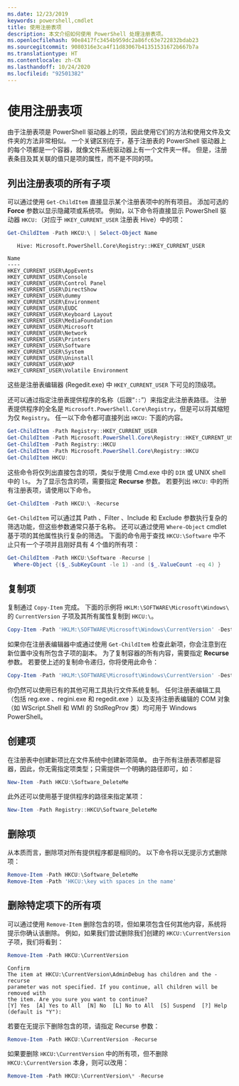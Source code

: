 ```yaml
---
ms.date: 12/23/2019
keywords: powershell,cmdlet
title: 使用注册表项
description: 本文介绍如何使用 PowerShell 处理注册表项。
ms.openlocfilehash: 90e8417fc3454b959dc2a86fc63e722832bdab23
ms.sourcegitcommit: 9080316e3ca4f11d83067b41351531672b667b7a
ms.translationtype: HT
ms.contentlocale: zh-CN
ms.lasthandoff: 10/24/2020
ms.locfileid: "92501382"
---
```

# <a name="working-with-registry-keys"></a>使用注册表项

由于注册表项是 PowerShell 驱动器上的项，因此使用它们的方法和使用文件及文件夹的方法非常相似。 一个关键区别在于，基于注册表的 PowerShell 驱动器上的每个项都是一个容器，就像文件系统驱动器上有一个文件夹一样。 但是，注册表条目及其关联的值只是项的属性，而不是不同的项。

## <a name="listing-all-subkeys-of-a-registry-key"></a>列出注册表项的所有子项

可以通过使用 `Get-ChildItem` 直接显示某个注册表项中的所有项目。 添加可选的 **Force** 参数以显示隐藏项或系统项。 例如，以下命令将直接显示 PowerShell 驱动器 `HKCU:`（对应于 `HKEY_CURRENT_USER` 注册表 Hive）中的项：

```powershell
Get-ChildItem -Path HKCU:\ | Select-Object Name
```

```Output
   Hive: Microsoft.PowerShell.Core\Registry::HKEY_CURRENT_USER

Name
----
HKEY_CURRENT_USER\AppEvents
HKEY_CURRENT_USER\Console
HKEY_CURRENT_USER\Control Panel
HKEY_CURRENT_USER\DirectShow
HKEY_CURRENT_USER\dummy
HKEY_CURRENT_USER\Environment
HKEY_CURRENT_USER\EUDC
HKEY_CURRENT_USER\Keyboard Layout
HKEY_CURRENT_USER\MediaFoundation
HKEY_CURRENT_USER\Microsoft
HKEY_CURRENT_USER\Network
HKEY_CURRENT_USER\Printers
HKEY_CURRENT_USER\Software
HKEY_CURRENT_USER\System
HKEY_CURRENT_USER\Uninstall
HKEY_CURRENT_USER\WXP
HKEY_CURRENT_USER\Volatile Environment
```

这些是注册表编辑器 (Regedit.exe) 中 `HKEY_CURRENT_USER` 下可见的顶级项。

还可以通过指定注册表提供程序的名称（后跟“`::`”）来指定此注册表路径。 注册表提供程序的全名是 `Microsoft.PowerShell.Core\Registry`，但是可以将其缩短为仅 `Registry`。 任一以下命令都可直接列出 `HKCU:` 下面的内容。

```powershell
Get-ChildItem -Path Registry::HKEY_CURRENT_USER
Get-ChildItem -Path Microsoft.PowerShell.Core\Registry::HKEY_CURRENT_USER
Get-ChildItem -Path Registry::HKCU
Get-ChildItem -Path Microsoft.PowerShell.Core\Registry::HKCU
Get-ChildItem HKCU:
```

这些命令将仅列出直接包含的项，类似于使用 Cmd.exe 中的 `DIR` 或 UNIX shell 中的 `ls`。 为了显示包含的项，需要指定 **Recurse** 参数。 若要列出 `HKCU:` 中的所有注册表项，请使用以下命令。

```powershell
Get-ChildItem -Path HKCU:\ -Recurse
```

`Get-ChildItem` 可以通过其 Path  、Filter  、Include  和 Exclude  参数执行复杂的筛选功能，但这些参数通常只基于名称。 还可以通过使用 `Where-Object` cmdlet 基于项的其他属性执行复杂的筛选。 下面的命令用于查找 `HKCU:\Software` 中不止只有一个子项并且刚好具有 4 个值的所有项：

```powershell
Get-ChildItem -Path HKCU:\Software -Recurse |
  Where-Object {($_.SubKeyCount -le 1) -and ($_.ValueCount -eq 4) }
```

## <a name="copying-keys"></a>复制项

复制通过 `Copy-Item` 完成。 下面的示例将 `HKLM:\SOFTWARE\Microsoft\Windows\` 的 `CurrentVersion` 子项及其所有属性复制到 `HKCU:\`。

```powershell
Copy-Item -Path 'HKLM:\SOFTWARE\Microsoft\Windows\CurrentVersion' -Destination HKCU:
```

如果你在注册表编辑器中或通过使用 `Get-ChildItem` 检查此新项，你会注意到在新位置中没有所包含子项的副本。 为了复制容器的所有内容，需要指定 **Recurse** 参数。 若要使上述的复制命令递归，你将使用此命令：

```powershell
Copy-Item -Path 'HKLM:\SOFTWARE\Microsoft\Windows\CurrentVersion' -Destination HKCU: -Recurse
```

你仍然可以使用已有的其他可用工具执行文件系统复制。 任何注册表编辑工具（包括 reg.exe  、regini.exe  和 regedit.exe  ）以及支持注册表编辑的 COM 对象（如 WScript.Shell  和 WMI 的 StdRegProv  类）均可用于 Windows PowerShell。

## <a name="creating-keys"></a>创建项

在注册表中创建新项比在文件系统中创建新项简单。 由于所有注册表项都是容器，因此，你无需指定项类型；只需提供一个明确的路径即可，如：

```powershell
New-Item -Path HKCU:\Software_DeleteMe
```

此外还可以使用基于提供程序的路径来指定某项：

```powershell
New-Item -Path Registry::HKCU\Software_DeleteMe
```

## <a name="deleting-keys"></a>删除项

从本质而言，删除项对所有提供程序都是相同的。 以下命令将以无提示方式删除项：

```powershell
Remove-Item -Path HKCU:\Software_DeleteMe
Remove-Item -Path 'HKCU:\key with spaces in the name'
```

## <a name="removing-all-keys-under-a-specific-key"></a>删除特定项下的所有项

可以通过使用 `Remove-Item` 删除包含的项，但如果项包含任何其他内容，系统将提示你确认该删除。 例如，如果我们尝试删除我们创建的 `HKCU:\CurrentVersion` 子项，我们将看到：

```powershell
Remove-Item -Path HKCU:\CurrentVersion
```

```Output
Confirm
The item at HKCU:\CurrentVersion\AdminDebug has children and the -recurse
parameter was not specified. If you continue, all children will be removed with
the item. Are you sure you want to continue?
[Y] Yes  [A] Yes to All  [N] No  [L] No to All  [S] Suspend  [?] Help (default is "Y"):
```

若要在无提示下删除包含的项，请指定 Recurse  参数：

```powershell
Remove-Item -Path HKCU:\CurrentVersion -Recurse
```

如果要删除 `HKCU:\CurrentVersion` 中的所有项，但不删除 `HKCU:\CurrentVersion` 本身，则可以改用：

```powershell
Remove-Item -Path HKCU:\CurrentVersion\* -Recurse
```
